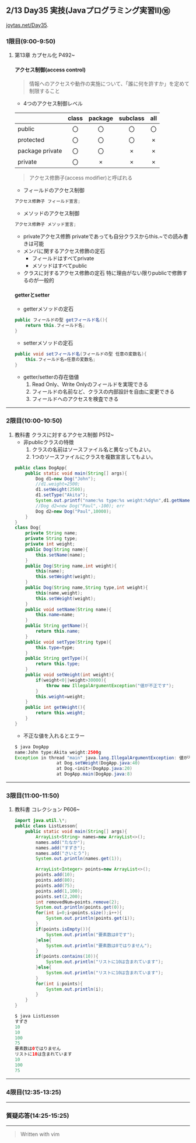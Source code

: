 ## 2/13 Day35 実技(Javaプログラミング実習Ⅱ)⑯
[joytas.net/Day35]().
### 1限目(9:00-9:50)
1. 第13章 カプセル化 P492~
	#### アクセス制御(access control)
	> 情報へのアクセスや動作の実施について、「誰に何を許すか」を定めて制限すること
	- 4つのアクセス制御レベル

	||class|package|subclass|all|
	|---|:---:|:---:|:---:|:---:|
	|public|〇|〇|〇|〇|
	|protected|〇|〇|〇|×|
	|package private|〇|〇|×|×|
	|private|〇|×|×|×|
	> アクセス修飾子(access modifier)と呼ばれる
	- フィールドのアクセス制御
	~~~java
	アクセス修飾子 フィールド宣言;
	~~~
	- メソッドのアクセス制御
	~~~java
	アクセス修飾子 メソッド宣言;
	~~~
	- privateアクセス修飾
	privateであっても自分クラスからthis.~での読み書きは可能
	- メンバに関するアクセス修飾の定石
		- フィールドはすべてprivate
		- メソッドはすべてpublic
	- クラスに対するアクセス修飾の定石
		特に理由がない限りpublicで修飾するのが一般的
	#### getterとsetter
	- getterメソッドの定石
	~~~java
	public フィールドの型 getフィールド名(){
		return this.フィールド名;
	}
	~~~
	- setterメソッドの定石
	~~~java
	public void setフィールド名(フィールドの型 任意の変数名){
		this.フィールド名=任意の変数名;
	}
	~~~
	- getter/setterの存在価値
		1. Read Only、Write Onlyのフィールドを実現できる
		1. フィールドの名前など、クラスの内部設計を自由に変更できる
		1. フィールドへのアクセスを検査できる
---
### 2限目(10:00-10:50)
1. 教科書 クラスに対するアクセス制御 P512~
	- 非publicクラスの特徴
		1. クラスの名前はソースファイル名と異なってもよい。
		1. 1つのソースファイルにクラスを複数宣言してもよい。
	~~~java
	public class DogApp{
		public static void main(String[] args){
			Dog d1=new Dog("John");
			//d1.weight=2500;
			d1.setWeight(2500);
			d1.setType("Akita");
			System.out.printf("name:%s type:%s weight:%dg%n",d1.getName(),d1.getType(),d1.getWeight());
			//Dog d2=new Dog("Paul",-100); err
			Dog d2=new Dog("Paul",10000);
		}
	}
	class Dog{
		private String name;
		private String type;
		private int weight;
		public Dog(String name){
			this.setName(name);
		}
		public Dog(String name,int weight){
			this(name);
			this.setWeight(weight);
		}
		public Dog(String name,String type,int weight){
			this(name,weight);
			this.setWeight(weight);
		}
		public void setName(String name){
			this.name=name;
		}
		public String getName(){
			return this.name;
		}
		public void setType(String type){
			this.type=type;
		}
		public String getType(){
			return this.type;
		}
		public void setWeight(int weight){
			if(weight<0||weight>30000){
				throw new IllegalArgumentException("値が不正です");
			}
			this.weight=weight;
		}
		public int getWeight(){
			return this.weight;
		}
	}
	~~~
	- 不正な値を入れるとエラー
	~~~java
	$ java DogApp
	name:John type:Akita weight:2500g
	Exception in thread "main" java.lang.IllegalArgumentException: 値が不正です
					at Dog.setWeight(DogApp.java:40)
					at Dog.<init>(DogApp.java:20)
					at DogApp.main(DogApp.java:8)
	~~~
---
### 3限目(11:00-11:50)
1. 教科書 コレクション P606~
	~~~java
	import java.util.\*;
	public class ListLesson{
		public static void main(String[] args){
			ArrayList<String> names=new ArrayList<>();
			names.add("たなか");
			names.add("すずき");
			names.add("さいとう");
			System.out.println(names.get(1));

			ArrayList<Integer> points=new ArrayList<>();
			points.add(10);
			points.add(80);
			points.add(75);
			points.add(1,100);
			points.set(2,200);
			int removedNum=points.remove(2);
			System.out.println(points.get(0));
			for(int i=0;i<points.size();i++){
				System.out.println(points.get(i));
			}
			if(points.isEmpty()){
				System.out.println("要素数は0です");
			}else{
				System.out.println("要素数は0ではりません");
			}
			if(points.contains(10)){
				System.out.println("リストに10は含まれています");
			}else{
				System.out.println("リストに10は含まれています");
			}
			for(int i:points){
				System.out.println(i);
			}
		}
	}
	~~~
	~~~java
	$ java ListLesson
	すずき
	10
	10
	100
	75
	要素数は0ではりません
	リストに10は含まれています
	10
	100
	75
	~~~
---
### 4限目(12:35-13:25)
---
### 質疑応答(14:25-15:25)
---
> Written with vim
